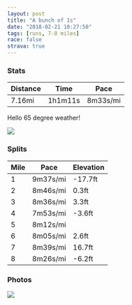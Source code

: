 ```yaml
---
layout: post
title: "A bunch of 1s"
date: "2018-02-21 10:27:50"
tags: [runs, 7-8 miles]
race: false
strava: true
---
```


### Stats

| Distance | Time | Pace |
|----------|------|------|
|7.16mi|1h1m11s|8m33s/mi|

Hello 65 degree weather!

<img src='https://maps.googleapis.com/maps/api/staticmap?maptype=roadmap&path=enc:agrwFziubMwA|PZdIbbA|Ka@vTlB}Pz@gB~B@lDr@q@nTl\fDrAiHdGlBh@vGnUpC~A{CbLzFzDuA]}Cl@jBiArBcFv@wH_GcBvCsUgDeAkAHaEgF}@{A~Fa]oDv@}ScCy@aGFo@nSXaTeEsAa}@gHu@qAem@mAhAa@cAgC\qQjLh@ZkC`S~@\mBfFaC`AxAy@_HfDrAp@dE&key=AIzaSyC1MId7bFpkLXNAaYhBSTb8jLyiSqzbDtM&size=800x800&markers=color:yellow|label:S|40.73089,-74.00622&markers=color:green|label:F|40.73083,-74.00550000000003'>

### Splits

| Mile | Pace | Elevation |
|------|------|-----------|
|1|9m37s/mi|-17.7ft|
|2|8m46s/mi|0.3ft|
|3|8m36s/mi|3.3ft|
|4|7m53s/mi|-3.6ft|
|5|8m12s/mi||
|6|8m05s/mi|2.6ft|
|7|8m39s/mi|16.7ft|
|8|8m26s/mi|-6.2ft|

### Photos
<img src='https://dgtzuqphqg23d.cloudfront.net/WeyfjAzvslIIvWJ8hL1ttgLht0hScXiPvC7856vUd7s-576x768.jpg'>
